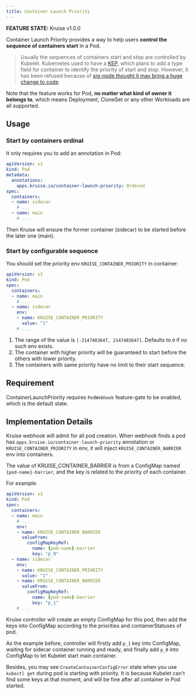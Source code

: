 ```yaml
---
title: Container Launch Priority
---
```


**FEATURE STATE:** Kruise v1.0.0

Container Launch Priority provides a way to help users **control the sequence of containers start** in a Pod.

> Usually the sequences of containers start and stop are controlled by Kubelet. Kubernetes used to have a [KEP](https://github.com/kubernetes/enhancements/tree/master/keps/sig-node/753-sidecar-containers), which plans to add a type field for container to identify the priority of start and stop.
> However, it has been refused because of [sig-node thought it may bring a huge change to code](https://github.com/kubernetes/enhancements/issues/753#issuecomment-713471597).

Note that the feature works for Pod, **no matter what kind of owner it belongs to**, which means Deployment, CloneSet or any other Workloads are all supported.

## Usage

### Start by containers ordinal

It only requires you to add an annotation in Pod:

```yaml
apiVersion: v1
kind: Pod
metadata:
  annotations:
    apps.kruise.io/container-launch-priority: Ordered
spec:
  containers:
  - name: sidecar
    # ...
  - name: main
    # ...
```

Then Kruise will ensure the former container (sidecar) to be started before the later one (main).

### Start by configurable sequence

You should set the priority env `KRUISE_CONTAINER_PRIORITY` in container:

```yaml
apiVersion: v1
kind: Pod
spec:
  containers:
  - name: main
    # ...
  - name: sidecar
    env:
    - name: KRUISE_CONTAINER_PRIORITY
      value: "1"
    # ...
```

1. The range of the value is `[-2147483647, 2147483647]`. Defaults to `0` if no such env exists.
2. The container with higher priority will be guaranteed to start before the others with lower priority.
3. The containers with same priority have no limit to their start sequence.

## Requirement

ContainerLaunchPriority requires `PodWebhook` feature-gate to be enabled, which is the default state.

## Implementation Details

Kruise webhook will admit for all pod creation.
When webhook finds a pod has `apps.kruise.io/container-launch-priority` annotation or `KRUISE_CONTAINER_PRIORITY` in env,
it will inject `KRUISE_CONTAINER_BARRIER` env into containers.

The value of KRUISE_CONTAINER_BARRIER is from a ConfigMap named `{pod-name}-barrier`, and the key is related to the priority of each container.

For example:

```yaml
apiVersion: v1
kind: Pod
spec:
  containers:
  - name: main
    # ...
    env:
    - name: KRUISE_CONTAINER_BARRIER
      valueFrom:
        configMapKeyRef:
          name: {pod-name}-barrier
          key: "p_0"
  - name: sidecar
    env:
    - name: KRUISE_CONTAINER_PRIORITY
      value: "1"
    - name: KRUISE_CONTAINER_BARRIER
      valueFrom:
        configMapKeyRef:
          name: {pod-name}-barrier
          key: "p_1"
    # ...
```

Kruise controller will create an empty ConfigMap for this pod, then add the keys into ConfigMap according to the priorities and containerStatuses of pod.

As the example before, controller will firstly add `p_1` key into ConfigMap, waiting for sidecar container running and ready, and finally add `p_0` into ConfigMap to let Kubelet start main container.

Besides, you may see `CreateContainerConfigError` state when you use `kubectl get` during pod is starting with priority.
It is because Kubelet can't find some keys at that moment, and will be fine after all container in Pod started.
